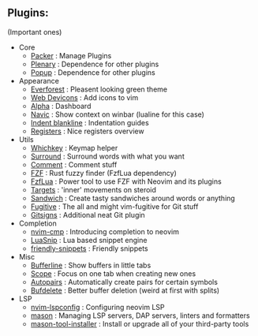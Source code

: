 ## Plugins:

(Important ones)

- Core
  - [Packer](https://github.com/wbthomason/packer.nvim") : Manage Plugins
  - [Plenary](https://github.com/nvim-lua/plenary.nvim) : Dependence for other plugins
  - [Popup](https://github.com/nvim-lua/plenary.nvim) : Dependence for other plugins
- Appearance
  - [Everforest](https://github.com/sainnhe/everforest) : Pleasent looking green theme
  - [Web Devicons](https://github.com/kyazdani42/nvim-web-devicons) : Add icons to vim
  - [Alpha](https://github.com/goolord/alpha-nvim) : Dashboard
  - [Navic](https://github.com/SmiteshP/nvim-navic) : Show context on winbar (lualine for this case)
  - [Indent blankline](https://github.com/lukas-reineke/indent-blankline.nvim) : Indentation guides
  - [Registers](https://github.com/tversteeg/registers.nvim) : Nice registers overview
- Utils
  - [Whichkey](https://github.com/folke/which-key.nvim) : Keymap helper
  - [Surround](https://github.com/kylechui/nvim-surround) : Surround words with what you want
  - [Comment](https://github.com/numToStr/Comment.nvim) : Comment stuff
  - [FZF](https://github.com/junegunn/fzf) : Rust fuzzy finder (FzfLua dependency)
  - [FzfLua](https://github.com/ibhagwan/fzf-lua) : Power tool to use FZF with Neovim and its plugins 
  - [Targets](https://github.com/wellle/targets.vim) : 'inner' movements on steroid
  - [Sandwich](https://github.com/machakann/vim-sandwich) : Create tasty sandwiches around words or anything
  - [Fugitive](https://github.com/tpope/vim-fugitive) : The all and might vim-fugitive for Git stuff
  - [Gitsigns](https://github.com/lewis6991/gitsigns.nvim) : Additional neat Git plugin
- Completion
  - [nvim-cmp](https://github.com/hrsh7th/nvim-cmp) : Introducing completion to neovim
  - [LuaSnip](https://github.com/L3MON4D3/LuaSnip) :  Lua based snippet engine
  - [friendly-snippets](https://github.com/rafamadriz/friendly-snippets) : Friendly snippets
- Misc
  - [Bufferline](https://github.com/akinsho/bufferline.nvim) : Show buffers in little tabs
  - [Scope](https://github.com/tiagovla/scope.nvim) : Focus on one tab when creating new ones
  - [Autopairs](https://github.com/windwp/nvim-autopairs) : Automatically create pairs for certain symbols
  - [Bufdelete](https://github.com/famiu/bufdelete.nvim) : Better buffer deletion (weird at first with splits)
- LSP
  - [nvim-lspconfig](https://github.com/neovim/nvim-lspconfig) : Configuring neovim LSP
  - [mason](https://github.com/williamboman/mason.nvim) : Managing LSP servers, DAP servers, linters and formatters
  - [mason-tool-installer](https://github.com/WhoIsSethDaniel/mason-tool-installer.nvim) : Install or upgrade all of your third-party tools
